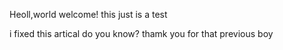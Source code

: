 Heoll,world
welcome!
this just is a test

i fixed this artical
do you know?
thamk you for that previous boy
